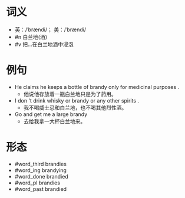 # 词义
- 英：/ˈbrændi/； 美：/ˈbrændi/
- #n 白兰地(酒)
- #v 把…在白兰地酒中浸泡
# 例句
- He claims he keeps a bottle of brandy only for medicinal purposes .
	- 他说他存放着一瓶白兰地只是为了药用。
- I don 't drink whisky or brandy or any other spirits .
	- 我不喝威士忌和白兰地，也不喝其他烈性酒。
- Go and get me a large brandy
	- 去给我拿一大杯白兰地来。
# 形态
- #word_third brandies
- #word_ing brandying
- #word_done brandied
- #word_pl brandies
- #word_past brandied
